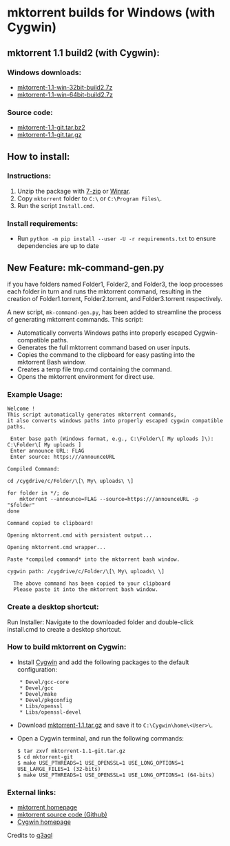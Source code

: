 # mktorrent builds for Windows (with Cygwin)

## mktorrent 1.1 build2 (with Cygwin):

### Windows downloads:
- [mktorrent-1.1-win-32bit-build2.7z](https://github.com/q3aql/mktorrent-win/releases/download/v1.1-2/mktorrent-1.1-win-32bit-build2.7z)
- [mktorrent-1.1-win-64bit-build2.7z](https://github.com/q3aql/mktorrent-win/releases/download/v1.1-2/mktorrent-1.1-win-64bit-build2.7z)

### Source code:
- [mktorrent-1.1-git.tar.bz2](https://github.com/q3aql/mktorrent-win/releases/download/v1.1-2/mktorrent-1.1.tar.bz2)
- [mktorrent-1.1-git.tar.gz](https://github.com/q3aql/mktorrent-win/releases/download/v1.1-2/mktorrent-1.1-git.tar.gz)

## How to install:

### Instructions:
1. Unzip the package with [7-zip](http://www.7-zip.org/) or [Winrar](http://www.rarlab.com/).
2. Copy `mktorrent` folder to `C:\` or `C:\Program Files\`.
3. Run the script `Install.cmd`.

### Install requirements:
- Run `python -m pip install --user -U -r requirements.txt` to ensure dependencies are up to date

## New Feature: mk-command-gen.py

if you have folders named Folder1, Folder2, and Folder3, the loop processes each folder in turn and runs the mktorrent command, resulting in the creation of Folder1.torrent, Folder2.torrent, and Folder3.torrent respectively.

A new script, `mk-command-gen.py`, has been added to streamline the process of generating mktorrent commands. This script:
- Automatically converts Windows paths into properly escaped Cygwin-compatible paths.
- Generates the full mktorrent command based on user inputs.
- Copies the command to the clipboard for easy pasting into the mktorrent Bash window.
- Creates a temp file tmp.cmd containing the command.
- Opens the mktorrent environment for direct use.

### Example Usage:


```text
Welcome !
This script automatically generates mktorrent commands,
it also converts windows paths into properly escaped cygwin compatible paths.

 Enter base path (Windows format, e.g., C:\Folder\[ My uploads ]\): C:\Folder\[ My uploads ]
 Enter announce URL: FLAG
 Enter source: https:///announceURL

Compiled Command:

cd /cygdrive/c/Folder/\[\ My\ uploads\ \]

for folder in */; do
    mktorrent --announce=FLAG --source=https:///announceURL -p "$folder"
done

Command copied to clipboard!

Opening mktorrent.cmd with persistent output...

Opening mktorrent.cmd wrapper...

Paste *compiled command* into the mktorrent bash window.

cygwin path: /cygdrive/c/Folder/\[\ My\ uploads\ \]

  The above command has been copied to your clipboard
  Please paste it into the mktorrent bash window.
```

### Create a desktop shortcut:

Run Installer:
Navigate to the downloaded folder and double-click install.cmd to create a desktop shortcut.

### How to build mktorrent on Cygwin:

  * Install [Cygwin](http://cygwin.com/) and add the following packages to the default configuration:

```shell
    * Devel/gcc-core
    * Devel/gcc
    * Devel/make
    * Devel/pkgconfig
    * Libs/openssl
    * Libs/openssl-devel
````

  * Download [mktorrent-1.1.tar.gz](https://github.com/q3aql/mktorrent-win/releases/download/v1.1/mktorrent-1.1.tar.gz) and save it to `C:\Cygwin\home\<User>\`.
  * Open a Cygwin terminal, and run the following commands:

    ```shell
    $ tar zxvf mktorrent-1.1-git.tar.gz
    $ cd mktorrent-git
    $ make USE_PTHREADS=1 USE_OPENSSL=1 USE_LONG_OPTIONS=1 USE_LARGE_FILES=1 (32-bits)
    $ make USE_PTHREADS=1 USE_OPENSSL=1 USE_LONG_OPTIONS=1 (64-bits)
    ````

### External links:

  * [mktorrent homepage](http://mktorrent.sourceforge.net/)
  * [mktorrent source code (Github)](https://github.com/esmil/mktorrent/)
  * [Cygwin homepage](https://www.cygwin.com/)




Credits to [q3aql](https://github.com/q3aql)
